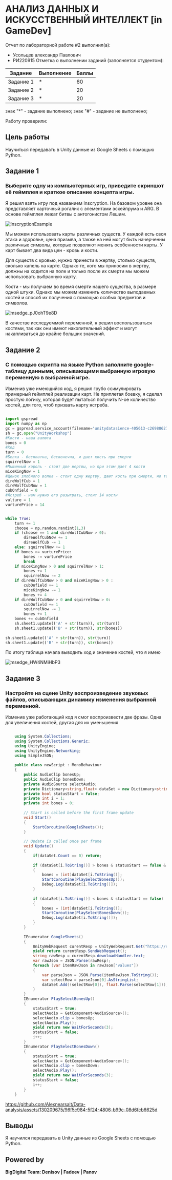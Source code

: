 # АНАЛИЗ ДАННЫХ И ИСКУССТВЕННЫЙ ИНТЕЛЛЕКТ [in GameDev]
Отчет по лабораторной работе #2 выполнил(а):
- Усольцев александр Павлович
- РИ220915
Отметка о выполнении заданий (заполняется студентом):

| Задание | Выполнение | Баллы |
| ------ | ------ | ------ |
| Задание 1 | * | 60 |
| Задание 2 | * | 20 |
| Задание 3 | * | 20 |

знак "*" - задание выполнено; знак "#" - задание не выполнено;

Работу проверили:


## Цель работы
Научиться передавать в Unity данные из Google Sheets с помощью Python.

## Задание 1
### Выберите одну из компьютерных игр, приведите скриншот её геймплея и краткое описание концепта игры.

Я решил взять игру под названием Inscryption. На базовом уровне она представляет карточный рогалик с элементами эскейпрума и ARG. В основе геймплея лежат битвы с антогонистом Лешим.

![InscryptionExample](https://github.com/Alexnearsalt/Data-analysis/assets/130209675/a2b2b35e-d3b3-4a98-9f2e-eddba45c49ad)

Мы можем использовать карты различных существ. У каждой есть своя атака и здоровье, цена призыва, а также на ней могут быть начерченны различные символы, которые позволяют менять особенности карты.
У карт бывает два вида цен - кровь и кости.

Для существ с кровью, нужно принести в жертву, столько существ, сколько капель на карте. Однако те, кого мы приносим в жертву, 
должны на ходится на поле и только после их смерти мы можем использовать выбранную карту. 

Кости - мы получаем во время смерти нашего существа, в размере одной штуки. Однако мы можем изменить количество выподаемых костей и способ их получения с помощью особых 
предметов и символов.

![msedge_pJ0ohT9e8D](https://github.com/Alexnearsalt/Data-analysis/assets/130209675/97c31f55-8996-40c8-9d4e-3c95fbe0b14e)

В качестве исследуеммой переменной, я решил воспользоваться костями, так как они имеют накопительный эффект и могут накапливаться до крайне больших значений.

## Задание 2
### С помощью скрипта на языке Python заполните google-таблицу данными, описывающими выбранную игровую переменную в выбранной игре.

Изменив уже имеющийся код, я решил грубо ссимулировать примерный геймплей реализации карт. Не приплетая боевку, я сделал простую логику, которая будет пытаться получить 
N-ое количество костей, для того, чтоб призвать карту ястреба. 

```py

import gspread
import numpy as np
gc = gspread.service_account(filename='unitydatasience-405613-c26988627207.json')
sh = gc.open("UnityWorkshop")
#Кости - наша валюта
bones = 0
#Ход
turn = 0
#Белка - бесплатна, бесконечна, и дает кость при смерти
squirrelNow = 1
#Мышинный король - стоит две жертвы, но при этом дает 4 кости
miceKingNow = 1
#Щенок злобного волка - стоит одну жертву, дают кость при смерти, но также дает кость под коней хода
direWolfCub = 1
direWolfCubNow = 1
cubOnfield = 0
#Ястреб - нам нужно его разыграть, стоит 14 кости
vulture = 1
vurturePrice = 14


while True:
    turn += 1
    choose = np.random.randint(1,3)
    if (choose == 1 and direWolfCubNow > 0):
        direWolfCubNow += 1
        direWolfCub -= 1
    else: squirrelNow += 1    
    if bones >= vurturePrice: 
        bones -= vurturePrice
        break
    if miceKingNow > 0 and squirrelNow > 1:
        bones += 1
        squirrelNow -= 2
    if direWolfCubNow > 0 and miceKingNow > 0 :
        cubOnfield += 1
        miceKingNow -= 1
        bones += 4
    if direWolfCubNow > 0 and squirrelNow > 0:
        cubOnfield += 1
        squirrelNow -= 1
        bones += 1
    bones += cubOnfield
    sh.sheet1.update(('A' + str(turn)), str(turn))
    sh.sheet1.update(('B' + str(turn)), str(bones))
    
sh.sheet1.update(('A' + str(turn)), str(turn))
sh.sheet1.update(('B' + str(turn)), str(bones))   

```

По итогу таблица начала выводить ход и значение костей, что я имею

![msedge_HW4NMiHbP3](https://github.com/Alexnearsalt/Data-analysis/assets/130209675/10ae9436-2484-4af3-9a87-b32b759541e6)

## Задание 3
### Настройте на сцене Unity воспроизведение звуковых файлов, описывающих динамику изменения выбранной переменной.

Изменив уже работающий код я смог воспроизвести две фразы. Одна для увеличения костей, другая для их уменьшения

```cs

    using System.Collections;
    using System.Collections.Generic;
    using UnityEngine;
    using UnityEngine.Networking;
    using SimpleJSON;
    
    public class newScript : MonoBehaviour
    {
        public AudioClip bonesUp;
        public AudioClip bonesDown;
        private AudioSource selectAudio;
        private Dictionary<string,float> dataSet = new Dictionary<string, float>();
        private bool statusStart = false;
        private int i = 1;
        private int bones = 0;
    
        // Start is called before the first frame update
        void Start()
        {
            StartCoroutine(GoogleSheets());
        }
    
        // Update is called once per frame
        void Update()
        {
            if(dataSet.Count == 0) return;
            
            if (dataSet[i.ToString()] > bones & statusStart == false & i != dataSet.Count)
            {
                bones = (int)dataSet[i.ToString()];
                StartCoroutine(PlaySelectBonesUp());
                Debug.Log(dataSet[i.ToString()]);
            }
    
            if (dataSet[i.ToString()] < bones & statusStart == false)
            {
                bones = (int)dataSet[i.ToString()];
                StartCoroutine(PlaySelectBonesDown());
                Debug.Log(dataSet[i.ToString()]);
            }
        }
    
        IEnumerator GoogleSheets()
        {
            UnityWebRequest curentResp = UnityWebRequest.Get("https://sheets.googleapis.com/v4/spreadsheets/1wN4uSZ4Gt_eIIh9Bi7dl2VeMH3q292mtVK9tTXBjbYQ/values/Лист1?key=AIzaSyAuCFERWm7e1DsOYSOlZeWpxyec_L4a6jg");
            yield return curentResp.SendWebRequest();
            string rawResp = curentResp.downloadHandler.text;
            var rawJson = JSON.Parse(rawResp);
            foreach (var itemRawJson in rawJson["values"])
            {
                var parseJson = JSON.Parse(itemRawJson.ToString());
                var selectRow = parseJson[0].AsStringList;
                dataSet.Add((selectRow[0]), float.Parse(selectRow[1]));
            }
        }
        IEnumerator PlaySelectBonesUp()
        {
            statusStart = true;
            selectAudio = GetComponent<AudioSource>();
            selectAudio.clip = bonesUp;
            selectAudio.Play();
            yield return new WaitForSeconds(3);
            statusStart = false;
            i++;
        }
        IEnumerator PlaySelectBonesDown()
        {
            statusStart = true;
            selectAudio = GetComponent<AudioSource>();
            selectAudio.clip = bonesDown;
            selectAudio.Play();
            yield return new WaitForSeconds(3);
            statusStart = false;
            i++;
        }
    }

```

https://github.com/Alexnearsalt/Data-analysis/assets/130209675/96f5c984-5f24-4806-b99c-08d6fcb6625d

## Выводы

Я научился передавать в Unity данные из Google Sheets с помощью Python.

## Powered by

**BigDigital Team: Denisov | Fadeev | Panov**
